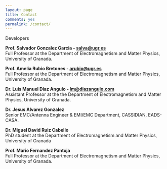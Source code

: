 ```yaml
---
layout: page
title: Contact
comments: yes
permalink: /contact/
---
```


<div class="contact-content">
    <p>Developers</p>
    <p>
        <strong>
            Prof. Salvador Gonzalez Garcia - 
            <a href="mailto:salva@ugr.es">salva@ugr.es</a> 
        </strong>
        <br/>
        Full Professor at the Department of Electromagnetism and Matter Physics, University of Granada.
    </p>
    <p>
        <strong>
            Prof. Amelia Rubio Bretones - 
            <a href="mailto:arubio@ugr.es">arubio@ugr.es</a>
        </strong>
        <br/>
        Full Professor at the Department of Electromagnetism and Matter Physics, University of Granada.
    </p>
    <p>
        <strong>
            Dr. Luis Manuel Díaz Angulo - 
            <a href="mailto:lm@diazangulo.com">lm@diazangulo.com</a>
        </strong>
        <br/>
        Assistant Professor at the the Department of Electromagnetism and Matter Physics, University of Granada.
    </p>
    <p>
        <strong>
            Dr. Jesus Alvarez Gonzalez 
        </strong>
        <br/>
        Senior EMC/Antenna Engineer & EMI/EMC Department, CASSIDIAN, EADS-CASA.
    </p>
    <p>
        <strong>
            Dr. Miguel David Ruiz Cabello
        </strong>
        <br/>
        PhD student at the Department of Electromagnetism and Matter Physics, University of Granada
    </p>
    <p>
        <strong>
            Prof. Mario Fernandez Pantoja
        </strong>
        <br/>
        Full Professor at the Department of Electromagnetism and Matter Physics, University of Granada.
    </p>
</div>
